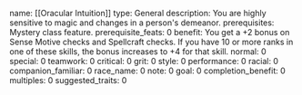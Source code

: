 name: [[Oracular Intuition]]
type: General
description: You are highly sensitive to magic and changes in a person's demeanor.
prerequisites: Mystery class feature.
prerequisite_feats: 0
benefit: You get a +2 bonus on Sense Motive checks and Spellcraft checks. If you have 10 or more ranks in one of these skills, the bonus increases to +4 for that skill.
normal: 0
special: 0
teamwork: 0
critical: 0
grit: 0
style: 0
performance: 0
racial: 0
companion_familiar: 0
race_name: 0
note: 0
goal: 0
completion_benefit: 0
multiples: 0
suggested_traits: 0

